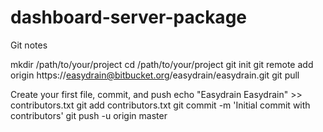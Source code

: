 # dashboard-server-package




Git notes


mkdir /path/to/your/project
cd /path/to/your/project
git init
git remote add origin https://easydrain@bitbucket.org/easydrain/easydrain.git
git pull

Create your first file, commit, and push
echo "Easydrain Easydrain" >> contributors.txt
git add contributors.txt
git commit -m 'Initial commit with contributors'
git push -u origin master
